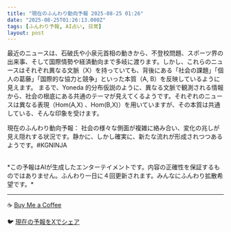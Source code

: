 ```yaml
---
title: "現在のふんわり動向予報 2025-08-25 01:26"
date: "2025-08-25T01:26:13.000Z"
tags: [ふんわり予報, AI占い, 日常]
layout: post
---
```


最近のニュースは、石破氏や小泉元首相の動きから、不登校問題、スポーツ界の出来事、そして国際情勢や経済動向まで多岐に渡ります。しかし、これらのニュースはそれぞれ異なる文脈（X）を持っていても、背後にある「社会の課題」「個人の葛藤」「国際的な協力と競争」といった本質（A, B）を反映しているように見えます。  まるで、Yoneda 的分布仮説のように、異なる文脈で観測される情報から、社会の根底にある共通のテーマが見えてくるようです。それぞれのニュースは異なる表現（Hom(A,X) 、Hom(B,X)）を用いていますが、その本質は共通している、そんな印象を受けます。

現在のふんわり動向予報：
社会の様々な側面が複雑に絡み合い、変化の兆しが見え隠れする状況です。静かに、しかし確実に、新たな流れが形成されつつあるようです。#KGNINJA

<br>
*この予報はAIが生成したエンターテイメントです。内容の正確性を保証するものではありません。ふんわり一日に４回更新されます。みんなにふんわり拡散希望です。*

---
☕️ [Buy Me a Coffee](https://www.buymeacoffee.com/kgninja)

🐦 [現在の予報をXでシェア](https://twitter.com/intent/tweet?text=%E7%8F%BE%E5%9C%A8%E3%81%AE%E3%81%B5%E3%82%93%E3%82%8F%E3%82%8A%E4%BA%88%E5%A0%B1%3A%20%E3%80%8C%E6%9C%80%E8%BF%91%E3%81%AE%E3%83%8B%E3%83%A5%E3%83%BC%E3%82%B9%E3%81%AF%E3%80%81%E7%9F%B3%E7%A0%B4%E6%B0%8F%E3%82%84%E5%B0%8F%E6%B3%89%E5%85%83%E9%A6%96%E7%9B%B8%E3%81%AE%E5%8B%95%E3%81%8D%E3%81%8B%E3%82%89%E3%80%81%E4%B8%8D%E7%99%BB%E6%A0%A1%E5%95%8F%E9%A1%8C%E3%80%81%E3%82%B9%E3%83%9D%E3%83%BC%E3%83%84%E7%95%8C%E3%81%AE%E5%87%BA%E6%9D%A5%E4%BA%8B%E3%80%81%E3%81%9D%E3%81%97%E3%81%A6%E5%9B%BD%E9%9A%9B%E6%83%85%E5%8B%A2%E3%82%84%E7%B5%8C%E6%B8%88%E5%8B%95%E5%90%91%E3%81%BE%E3%81%A7%E5%A4%9A%E5%B2%90%E3%81%AB%E6%B8%A1%E3%82%8A%E3%81%BE%E3%81%99%E3%80%82%E3%80%8D%23KGNINJA%20%E7%B6%9A%E3%81%8D%E3%81%AF%E3%83%96%E3%83%AD%E3%82%B0%E3%81%A7%EF%BC%81%F0%9F%91%87&url=https%3A%2F%2Fkg-ninja.github.io%2FFunwariyoso%2F)
